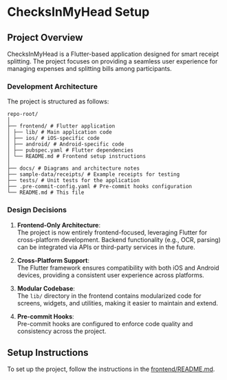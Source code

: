 # ChecksInMyHead Setup

## Project Overview

ChecksInMyHead is a Flutter-based application designed for smart receipt splitting. The project focuses on providing a seamless user experience for managing expenses and splitting bills among participants.

### Development Architecture

The project is structured as follows:

```
repo-root/
│
├── frontend/ # Flutter application
│ ├── lib/ # Main application code
│ ├── ios/ # iOS-specific code
│ ├── android/ # Android-specific code
│ ├── pubspec.yaml # Flutter dependencies
│ └── README.md # Frontend setup instructions
│
├── docs/ # Diagrams and architecture notes
├── sample-data/receipts/ # Example receipts for testing
├── tests/ # Unit tests for the application
├── .pre-commit-config.yaml # Pre-commit hooks configuration
└── README.md # This file
```

### Design Decisions

1. **Frontend-Only Architecture**:  
   The project is now entirely frontend-focused, leveraging Flutter for cross-platform development. Backend functionality (e.g., OCR, parsing) can be integrated via APIs or third-party services in the future.

2. **Cross-Platform Support**:  
   The Flutter framework ensures compatibility with both iOS and Android devices, providing a consistent user experience across platforms.

3. **Modular Codebase**:  
   The `lib/` directory in the frontend contains modularized code for screens, widgets, and utilities, making it easier to maintain and extend.

4. **Pre-commit Hooks**:  
   Pre-commit hooks are configured to enforce code quality and consistency across the project.

## Setup Instructions

To set up the project, follow the instructions in the [frontend/README.md](frontend/README.md).